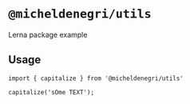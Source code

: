 # `@micheldenegri/utils`

Lerna package example

## Usage

```
import { capitalize } from '@micheldenegri/utils'

capitalize('sOme TEXT');
```
